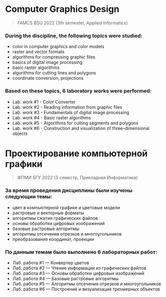 # <b>Computer Graphics Design</b>
> FAMCS BSU 2022 (3th semester, Applied Informatics)

### <b>During the discipline, the following topics were studied:</b>
- color in computer graphics and color models 
- raster and vector formats 
- algorithms for compressing graphic files 
- basics of digital image processing 
- basic raster algorithms 
- algorithms for cutting lines and polygons 
- coordinate conversion, projections


### <b>Based on these topics, 6 laboratory works were performed:</b>
- Lab. work #1 - Color Converter
- Lab. work #2 - Reading information from graphic files
- Lab. work #3 - Fundamentals of digital image processing
- Lab. work #4 - Basic raster algorithms
- Lab. work #5 - Algorithms for cutting segments and polygons
- Lab. work #6 - Construction and visualization of three-dimensional objects

# <b>Проектирование компьютерной графики</b>
> ФПМИ БГУ 2022 (3 семестр, Прикладная Информатика)

### <b>За время проведения дисциплины были изучены следующии темы:</b>
- цвет в компьютерной графике и цветовые модели 
- растровые и векторные форматы 
- алгоритмы сжатия графических файлов 
- основы обработки цифровых изображений 
- базовые растровые алгоритмы 
- алгоритмы отсечения отрезков и многоугольников 
- преобразования координат, проекции

### <b>По данным темам было выполнено 6 лабораторных работ:</b>
- Лаб. работа #1 — Конвертер цветов
- Лаб. работа #2 — Чтение информации из графических файлов
- Лаб. работа #3 — Основы обработки цифровых изображений
- Лаб. работа #4 — Базовые растровые алгоритмы
- Лаб. работа #5 — Алгоритмы отсечения отрезков и многоугольников
- Лаб. работа #6 — Построение и визуализация трехмерных объектов
